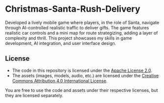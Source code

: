 # Christmas-Santa-Rush-Delivery
Developed a lively mobile game where players, in the role of Santa, navigate through AI-controlled realistic traffic to deliver gifts. The game features realistic car controls and a mini map for route strategizing, adding a layer of complexity and thrill. This project showcases my skills in game development, AI integration, and user interface design.

## License

- The code in this repository is licensed under the [Apache License 2.0](LICENSE).
- The assets (images, models, audio, etc.) are licensed under the [Creative Commons Attribution 4.0 International License](LICENSE-CC).

You are free to use the code and assets under their respective licenses, but they are licensed separately.

